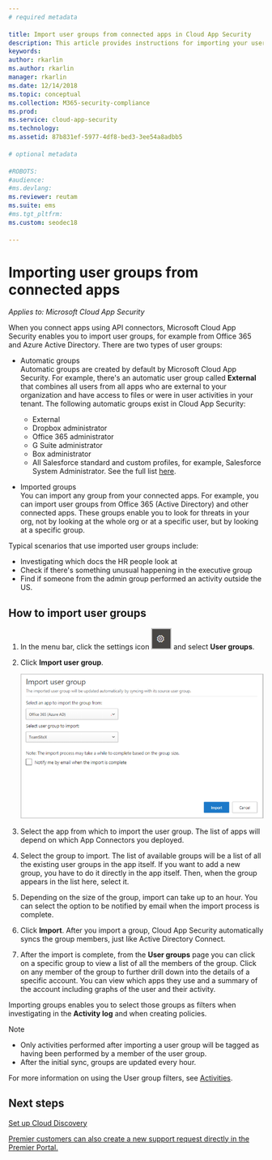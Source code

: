 ```yaml
---
# required metadata

title: Import user groups from connected apps in Cloud App Security
description: This article provides instructions for importing your user groups from connected apps into Cloud App Security.
keywords:
author: rkarlin
ms.author: rkarlin
manager: rkarlin
ms.date: 12/14/2018
ms.topic: conceptual
ms.collection: M365-security-compliance
ms.prod:
ms.service: cloud-app-security
ms.technology:
ms.assetid: 87b831ef-5977-4df8-bed3-3ee54a8adbb5

# optional metadata

#ROBOTS:
#audience:
#ms.devlang:
ms.reviewer: reutam
ms.suite: ems
#ms.tgt_pltfrm:
ms.custom: seodec18

---
```

# Importing user groups from connected apps

*Applies to: Microsoft Cloud App Security*

When you connect apps using API connectors, Microsoft Cloud App Security enables you to import user groups, for example from Office 365 and Azure Active Directory.
There are two types of user groups: 
- Automatic groups </br>Automatic groups are created by default by Microsoft Cloud App Security. For example, there's an automatic user group called **External** that combines all users from all apps who are external to your organization and have access to files or were in user activities in your tenant.
 The following automatic groups exist in Cloud App Security:
  - External
  - Dropbox administrator
  - Office 365 administrator
  - G Suite administrator
  - Box administrator
  - All Salesforce standard and custom profiles, for example, Salesforce System Administrator. See the full list [here](https://help.salesforce.com/articleView?id=standard_profiles.htm&language=en&type=0).

- Imported groups</br>You can import any group from your connected apps. For example, you can import user groups from Office 365 (Active Directory) and other connected apps. These groups enable you to look for threats in your org, not by looking at the whole org or at a specific user, but by looking at a specific group. 

Typical scenarios that use imported user groups include:
   - Investigating which docs the HR people look at
   - Check if there's something unusual happening in the executive group
   - Find if someone from the admin group performed an activity outside the US. 

## How to import user groups

1. In the menu bar, click the settings icon ![settings icon](./media/settings-icon.png "settings icon") and select **User groups**.
2. Click **Import user group**.

   ![Import user groups](./media/user-groups-add.png)

3. Select the app from which to import the user group. The list of apps will depend on which App Connectors you deployed.
4. Select the group to import. The list of available groups will be a list of all the existing user groups in the app itself. If you want to add a new group, you have to do it directly in the app itself. Then, when the group appears in the list here, select it.
5. Depending on the size of the group, import can take up to an hour. You can select the option to be notified by email when the import process is complete.
6. Click **Import**. After you import a group, Cloud App Security automatically syncs the group members, just like Active Directory Connect.
7. After the import is complete, from the **User groups** page you can click on a specific group to view a list of all the members of the group. Click on any member of the group to further drill down into the details of a specific account. You can view which apps they use and a summary of the account including graphs of the user and their activity.

Importing groups enables you to select those groups as filters when investigating in the **Activity log** and when creating policies. 

> [!NOTE]
> - Only activities performed after importing a user group will be tagged as having been performed by a member of the user group.
> - After the initial sync, groups are updated every hour.

For more information on using the User group filters, see [Activities](activity-filters.md).


## Next steps
 
[Set up Cloud Discovery](set-up-cloud-discovery.md)   

[Premier customers can also create a new support request directly in the Premier Portal.](https://premier.microsoft.com/)  
  
  
